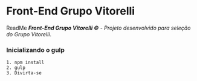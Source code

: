 # Front-End Grupo Vitorelli
ReadMe _**Front-End Grupo Vitorelli ©**_ - _Projeto desenvolvido para seleção do Grupo Vitorelli_.  

### Inicializando o gulp
	1. npm install
	2. gulp
	3. Divirta-se